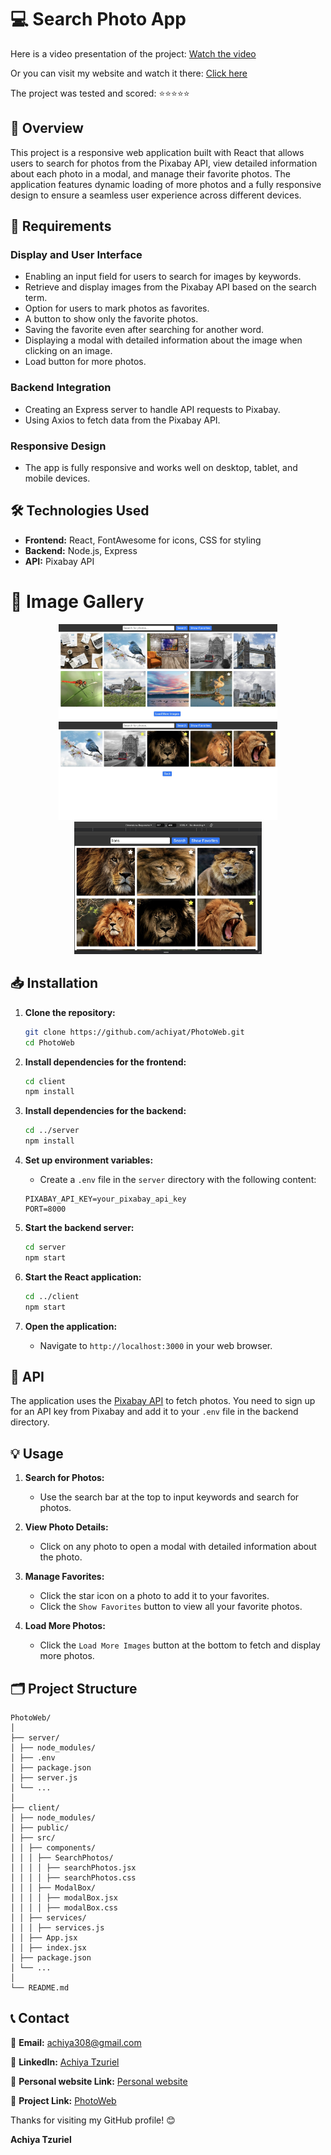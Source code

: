 # 💻 Search Photo App

Here is a video presentation of the project:
[Watch the video](https://www.youtube.com/watch?v=bN1t9l0Nwrw)

Or you can visit my website and watch it there:
[Click here](https://resume-achiya-tzuriel.netlify.app/)

The project was tested and scored: ⭐⭐⭐⭐⭐

## 📖 Overview

This project is a responsive web application built with React that allows users to search for photos from the Pixabay API, view detailed information about each photo in a modal, and manage their favorite photos. The application features dynamic loading of more photos and a fully responsive design to ensure a seamless user experience across different devices.

## 📝 Requirements

### Display and User Interface
- Enabling an input field for users to search for images by keywords.
- Retrieve and display images from the Pixabay API based on the search term.
- Option for users to mark photos as favorites.
- A button to show only the favorite photos.
- Saving the favorite even after searching for another word.
- Displaying a modal with detailed information about the image when clicking on an image.
- Load button for more photos.

### Backend Integration
- Creating an Express server to handle API requests to Pixabay.
- Using Axios to fetch data from the Pixabay API.

### Responsive Design
- The app is fully responsive and works well on desktop, tablet, and mobile devices.

## 🛠️ Technologies Used

- **Frontend:** React, FontAwesome for icons, CSS for styling
- **Backend:** Node.js, Express
- **API:** Pixabay API

# 📸 Image Gallery

<p align="center">
  <img src="https://github.com/achiyat/PhotoWeb/blob/main/client/src/Media/Image/home.jpg" width="350"/>
  <img src="https://github.com/achiyat/PhotoWeb/blob/main/client/src/Media/Image/favorites.jpg" width="350"/>
  <img src="https://github.com/achiyat/PhotoWeb/blob/main/client/src/Media/Image/responsive.jpg" width="300"/>
</p>

## 📥 Installation

1. **Clone the repository:**
    ```sh
    git clone https://github.com/achiyat/PhotoWeb.git
    cd PhotoWeb
    ```

2. **Install dependencies for the frontend:**
    ```sh
    cd client
    npm install
    ```

3. **Install dependencies for the backend:**
    ```sh
    cd ../server
    npm install
    ```

4. **Set up environment variables:**
    - Create a `.env` file in the `server` directory with the following content:
    ```plaintext
    PIXABAY_API_KEY=your_pixabay_api_key
    PORT=8000
    ```

5. **Start the backend server:**
    ```sh
    cd server
    npm start
    ```

6. **Start the React application:**
    ```sh
    cd ../client
    npm start
    ```

7. **Open the application:**
    - Navigate to `http://localhost:3000` in your web browser.

## 📡 API

The application uses the [Pixabay API](https://pixabay.com/api/docs/) to fetch photos. You need to sign up for an API key from Pixabay and add it to your `.env` file in the backend directory.

## 💡 Usage

1. **Search for Photos:**
    - Use the search bar at the top to input keywords and search for photos.

2. **View Photo Details:**
    - Click on any photo to open a modal with detailed information about the photo.

3. **Manage Favorites:**
    - Click the star icon on a photo to add it to your favorites.
    - Click the `Show Favorites` button to view all your favorite photos.

4. **Load More Photos:**
    - Click the `Load More Images` button at the bottom to fetch and display more photos.

## 🗂️ Project Structure
```
PhotoWeb/
│
├── server/
│ ├── node_modules/
│ ├── .env
│ ├── package.json
│ ├── server.js
│ └── ...
│
├── client/
│ ├── node_modules/
│ ├── public/
│ ├── src/
│ │ ├── components/
│ │ │ ├── SearchPhotos/
│ │ │ │ ├── searchPhotos.jsx
│ │ │ │ ├── searchPhotos.css
│ │ │ ├── ModalBox/
│ │ │ │ ├── modalBox.jsx
│ │ │ │ ├── modalBox.css
│ │ ├── services/
│ │ │ ├── services.js
│ │ ├── App.jsx
│ │ ├── index.jsx
│ ├── package.json
│ └── ...
│
└── README.md
```

## 📞 Contact

📧 **Email:** [achiya308@gmail.com](mailto:achiya308@gmail.com)

🔗 **LinkedIn:** [Achiya Tzuriel](https://www.linkedin.com/in/achiya-tzuriel/)

🔗 **Personal website Link:** [Personal website](https://resume-achiya-tzuriel.netlify.app/)

🔗 **Project Link:** [PhotoWeb](https://github.com/achiyat/PhotoWeb)

Thanks for visiting my GitHub profile! 😊

**Achiya Tzuriel**
